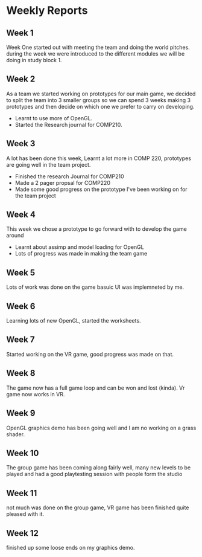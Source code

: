 # Weekly Reports

## Week 1
Week One started out with meeting the team and doing the world pitches.
during the week we were introduced to the different modules we will be doing in study block 1.

## Week 2
As a team we started working on prototypes for our main game, we decided to split the team into 3 smaller groups so we can spend 3 weeks making 3 prototypes and then decide on which one we prefer to carry on developing.
- Learnt to use more of OpenGL.
- Started the Research journal for COMP210.

## Week 3
A lot has been done this week, Learnt a lot more in COMP 220, prototypes are going well in the team project.
- Finished the research Journal for COMP210
- Made a 2 pager propsal for COMP220
- Made some good progress on the prototype I've been working on for the team project

## Week 4
This week we chose a prototype to go forward with to develop the game around
- Learnt about assimp and model loading for OpenGL
- Lots of progress was made in making the team game

## Week 5
Lots of work was done on the game basuic UI was implemneted by me.

## Week 6
Learning lots of new OpenGL, started the worksheets.

## Week 7
Started working on the VR game, good progress was made on that. 

## Week 8
The game now has a full game loop and can be won and lost (kinda). Vr game now works in VR.

## Week 9
OpenGL graphics demo has been going well and I am no working on a grass shader.

## Week 10
The group game has been coming along fairly well, many new levels to be played and had a good playtesting session with people form the studio

## Week 11
not much was done on the group game, VR game has been finished quite pleased with it.

## Week 12
finished up some loose ends on my graphics demo.
